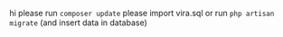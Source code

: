 hi
please run `composer update`
please import vira.sql or run `php artisan migrate` (and insert data in database)
